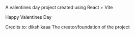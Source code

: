 A valentines day project created using React + Vite

Happy Valentines Day

Credits to: dikshikaaa 
The creator/foundation of the project
